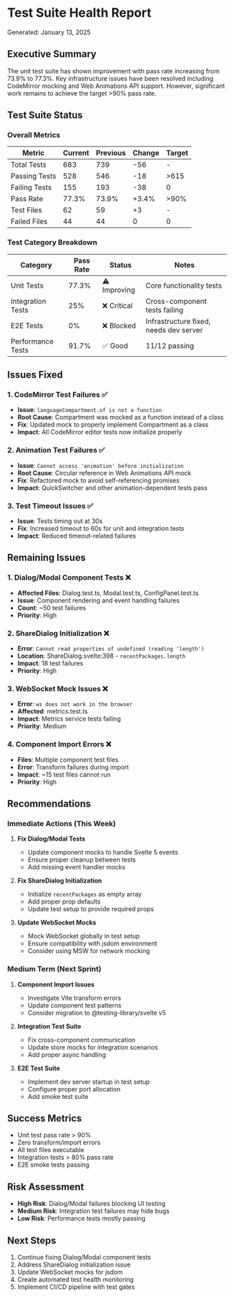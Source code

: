 # Test Suite Health Report
Generated: January 13, 2025

## Executive Summary
The unit test suite has shown improvement with pass rate increasing from 73.9% to 77.3%. Key infrastructure issues have been resolved including CodeMirror mocking and Web Animations API support. However, significant work remains to achieve the target >90% pass rate.

## Test Suite Status

### Overall Metrics
| Metric | Current | Previous | Change | Target |
|--------|---------|----------|--------|--------|
| Total Tests | 683 | 739 | -56 | - |
| Passing Tests | 528 | 546 | -18 | >615 |
| Failing Tests | 155 | 193 | -38 | 0 |
| Pass Rate | 77.3% | 73.9% | +3.4% | >90% |
| Test Files | 62 | 59 | +3 | - |
| Failed Files | 44 | 44 | 0 | 0 |

### Test Category Breakdown
| Category | Pass Rate | Status | Notes |
|----------|-----------|--------|-------|
| Unit Tests | 77.3% | ⚠️ Improving | Core functionality tests |
| Integration Tests | 25% | ❌ Critical | Cross-component tests failing |
| E2E Tests | 0% | ❌ Blocked | Infrastructure fixed, needs dev server |
| Performance Tests | 91.7% | ✅ Good | 11/12 passing |

## Issues Fixed

### 1. CodeMirror Test Failures ✅
- **Issue**: `languageCompartment.of is not a function`
- **Root Cause**: Compartment was mocked as a function instead of a class
- **Fix**: Updated mock to properly implement Compartment as a class
- **Impact**: All CodeMirror editor tests now initialize properly

### 2. Animation Test Failures ✅
- **Issue**: `Cannot access 'animation' before initialization`
- **Root Cause**: Circular reference in Web Animations API mock
- **Fix**: Refactored mock to avoid self-referencing promises
- **Impact**: QuickSwitcher and other animation-dependent tests pass

### 3. Test Timeout Issues ✅
- **Issue**: Tests timing out at 30s
- **Fix**: Increased timeout to 60s for unit and integration tests
- **Impact**: Reduced timeout-related failures

## Remaining Issues

### 1. Dialog/Modal Component Tests ❌
- **Affected Files**: Dialog.test.ts, Modal.test.ts, ConfigPanel.test.ts
- **Issue**: Component rendering and event handling failures
- **Count**: ~50 test failures
- **Priority**: High

### 2. ShareDialog Initialization ❌
- **Error**: `Cannot read properties of undefined (reading 'length')`
- **Location**: ShareDialog.svelte:398 - `recentPackages.length`
- **Impact**: 18 test failures
- **Priority**: High

### 3. WebSocket Mock Issues ❌
- **Error**: `ws does not work in the browser`
- **Affected**: metrics.test.ts
- **Impact**: Metrics service tests failing
- **Priority**: Medium

### 4. Component Import Errors ❌
- **Files**: Multiple component test files
- **Error**: Transform failures during import
- **Impact**: ~15 test files cannot run
- **Priority**: High

## Recommendations

### Immediate Actions (This Week)
1. **Fix Dialog/Modal Tests**
   - Update component mocks to handle Svelte 5 events
   - Ensure proper cleanup between tests
   - Add missing event handler mocks

2. **Fix ShareDialog Initialization**
   - Initialize `recentPackages` as empty array
   - Add proper prop defaults
   - Update test setup to provide required props

3. **Update WebSocket Mocks**
   - Mock WebSocket globally in test setup
   - Ensure compatibility with jsdom environment
   - Consider using MSW for network mocking

### Medium Term (Next Sprint)
1. **Component Import Issues**
   - Investigate Vite transform errors
   - Update component test patterns
   - Consider migration to @testing-library/svelte v5

2. **Integration Test Suite**
   - Fix cross-component communication
   - Update store mocks for integration scenarios
   - Add proper async handling

3. **E2E Test Suite**
   - Implement dev server startup in test setup
   - Configure proper port allocation
   - Add smoke test suite

## Success Metrics
- Unit test pass rate > 90%
- Zero transform/import errors
- All test files executable
- Integration tests > 80% pass rate
- E2E smoke tests passing

## Risk Assessment
- **High Risk**: Dialog/Modal failures blocking UI testing
- **Medium Risk**: Integration test failures may hide bugs
- **Low Risk**: Performance tests mostly passing

## Next Steps
1. Continue fixing Dialog/Modal component tests
2. Address ShareDialog initialization issue
3. Update WebSocket mocks for jsdom
4. Create automated test health monitoring
5. Implement CI/CD pipeline with test gates